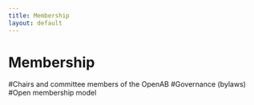 ```yaml
---
title: Membership
layout: default
---
```


# Membership

#Chairs and committee members of the OpenAB
#Governance (bylaws) 
#Open membership model
